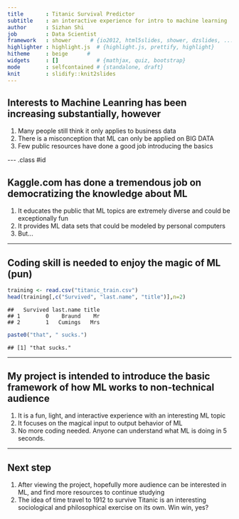 ```yaml
---
title       : Titanic Survival Predictor
subtitle    : an interactive experience for intro to machine learning
author      : Sizhan Shi
job         : Data Scientist
framework   : shower      # {io2012, html5slides, shower, dzslides, ...}
highlighter : highlight.js  # {highlight.js, prettify, highlight}
hitheme     : beige      # 
widgets     : []            # {mathjax, quiz, bootstrap}
mode        : selfcontained # {standalone, draft}
knit        : slidify::knit2slides
---
```


## Interests to Machine Leanring has been increasing substantially, however

1. Many people still think it only applies to business data
2. There is a misconception that ML can only be applied on BIG DATA
3. Few public resources have done a good job introducing the basics

--- .class #id 

## Kaggle.com has done a tremendous job on democratizing the knowledge about ML

1. It educates the public that ML topics are extremely diverse and could be exceptionally fun
2. It provides ML data sets that could be modeled by personal computers
3. But...

---

## Coding skill is needed to enjoy the magic of ML (pun)

```r
training <- read.csv("titanic_train.csv")
head(training[,c("Survived", "last.name", "title")],n=2)
```

```
##   Survived last.name title
## 1        0    Braund    Mr
## 2        1   Cumings   Mrs
```

```r
paste0("that", " sucks.")
```

```
## [1] "that sucks."
```

---

## My project is intended to introduce the basic framework of how ML works to non-technical audience

1. It is a fun, light, and interactive experience with an interesting ML topic
2. It focuses on the magical input to output behavior of ML
3. No more coding needed. Anyone can understand what ML is doing in 5 seconds.

---

## Next step

1. After viewing the project, hopefully more audience can be interested in ML, and find more resources to continue studying
3. The idea of time travel to 1912 to survive Titanic is an interesting sociological and philosophical exercise on its own. Win win, yes?








